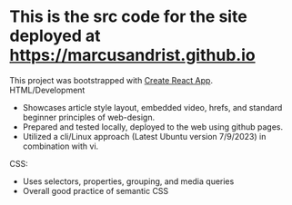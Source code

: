 # This is the src code for the site deployed at https://marcusandrist.github.io  
This project was bootstrapped with [Create React App](https://github.com/facebook/create-react-app).  
HTML/Development
- Showcases article style layout, embedded video, hrefs, and standard beginner principles of web-design.  
- Prepared and tested locally, deployed to the web using github pages.  
- Utilized a cli/Linux approach (Latest Ubuntu version 7/9/2023) in combination with vi.

CSS:
- Uses selectors, properties, grouping, and media queries
- Overall good practice of semantic CSS
